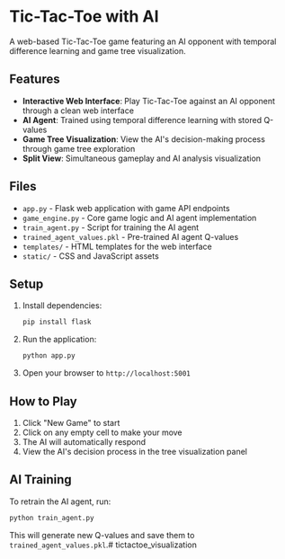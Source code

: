 # Tic-Tac-Toe with AI

A web-based Tic-Tac-Toe game featuring an AI opponent with temporal difference learning and game tree visualization.

## Features

- **Interactive Web Interface**: Play Tic-Tac-Toe against an AI opponent through a clean web interface
- **AI Agent**: Trained using temporal difference learning with stored Q-values
- **Game Tree Visualization**: View the AI's decision-making process through game tree exploration
- **Split View**: Simultaneous gameplay and AI analysis visualization

## Files

- `app.py` - Flask web application with game API endpoints
- `game_engine.py` - Core game logic and AI agent implementation
- `train_agent.py` - Script for training the AI agent
- `trained_agent_values.pkl` - Pre-trained AI agent Q-values
- `templates/` - HTML templates for the web interface
- `static/` - CSS and JavaScript assets

## Setup

1. Install dependencies:
   ```bash
   pip install flask
   ```

2. Run the application:
   ```bash
   python app.py
   ```

3. Open your browser to `http://localhost:5001`

## How to Play

1. Click "New Game" to start
2. Click on any empty cell to make your move
3. The AI will automatically respond
4. View the AI's decision process in the tree visualization panel

## AI Training

To retrain the AI agent, run:
```bash
python train_agent.py
```

This will generate new Q-values and save them to `trained_agent_values.pkl`.# tictactoe_visualization
